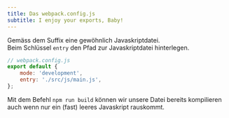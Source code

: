 ```yaml
---
title: Das webpack.config.js
subtitle: I enjoy your exports, Baby!
---
```


Gemäss dem Suffix eine gewöhnlich Javaskriptdatei.\
Beim Schlüssel `entry` den Pfad zur Javaskriptdatei hinterlegen.

```javascript
// webpack.config.js
export default {
    mode: 'development',
    entry: './src/js/main.js',
};
```

Mit dem Befehl `npm run build` können wir unsere Datei bereits kompilieren auch wenn nur ein (fast) leeres Javaskript
rauskommt.
